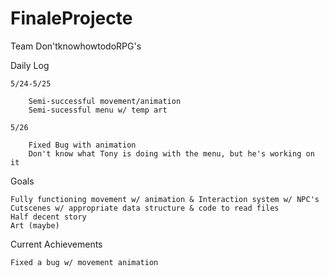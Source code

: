 # FinaleProjecte

Team Don'tknowhowtodoRPG's

Daily Log

	5/24-5/25

		Semi-successful movement/animation
		Semi-sucessful menu w/ temp art
	
	5/26

		Fixed Bug with animation
		Don't know what Tony is doing with the menu, but he's working on it
	
Goals

	Fully functioning movement w/ animation & Interaction system w/ NPC's
	Cutscenes w/ appropriate data structure & code to read files
	Half decent story
	Art (maybe)

Current Achievements

	Fixed a bug w/ movement animation
